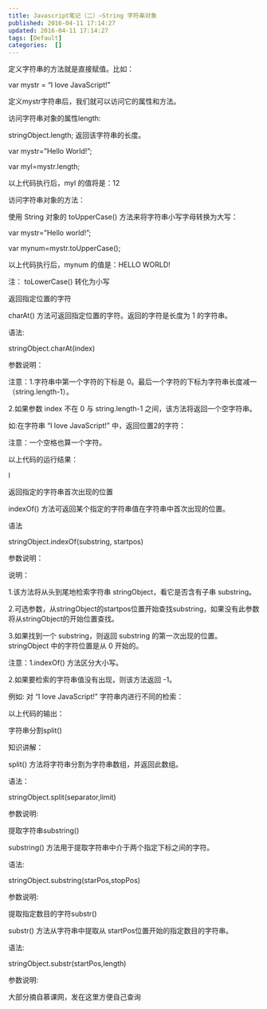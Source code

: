 ```yaml
---
title: Javascript笔记（二）–String 字符串对象
published: 2016-04-11 17:14:27
updated: 2016-04-11 17:14:27
tags: [Default]
categories:  []
---
```


定义字符串的方法就是直接赋值。比如：

var mystr = “I love JavaScript!”

定义mystr字符串后，我们就可以访问它的属性和方法。

访问字符串对象的属性length:

stringObject.length; 返回该字符串的长度。

var mystr=”Hello World!”;

var myl=mystr.length;

以上代码执行后，myl 的值将是：12

访问字符串对象的方法：

使用 String 对象的 toUpperCase() 方法来将字符串小写字母转换为大写：

var mystr=”Hello world!”;

var mynum=mystr.toUpperCase();

以上代码执行后，mynum 的值是：HELLO WORLD!

注： toLowerCase() 转化为小写

返回指定位置的字符

charAt() 方法可返回指定位置的字符。返回的字符是长度为 1 的字符串。

语法:

stringObject.charAt(index)

参数说明：

注意：1.字符串中第一个字符的下标是 0。最后一个字符的下标为字符串长度减一（string.length-1）。

2.如果参数 index 不在 0 与 string.length-1 之间，该方法将返回一个空字符串。

如:在字符串 “I love JavaScript!” 中，返回位置2的字符：

注意：一个空格也算一个字符。

以上代码的运行结果：

l

返回指定的字符串首次出现的位置

indexOf() 方法可返回某个指定的字符串值在字符串中首次出现的位置。

语法

stringObject.indexOf(substring, startpos)

参数说明：

说明：

1.该方法将从头到尾地检索字符串 stringObject，看它是否含有子串 substring。

2.可选参数，从stringObject的startpos位置开始查找substring，如果没有此参数将从stringObject的开始位置查找。

3.如果找到一个 substring，则返回 substring 的第一次出现的位置。stringObject 中的字符位置是从 0 开始的。

注意：1.indexOf() 方法区分大小写。

2.如果要检索的字符串值没有出现，则该方法返回 -1。

例如: 对 “I love JavaScript!” 字符串内进行不同的检索：

以上代码的输出：

字符串分割split()

知识讲解：

split() 方法将字符串分割为字符串数组，并返回此数组。

语法：

stringObject.split(separator,limit)

参数说明:

提取字符串substring()

substring() 方法用于提取字符串中介于两个指定下标之间的字符。

语法:

stringObject.substring(starPos,stopPos)

参数说明:

提取指定数目的字符substr()

substr() 方法从字符串中提取从 startPos位置开始的指定数目的字符串。

语法:

stringObject.substr(startPos,length)

参数说明:

大部分摘自慕课网，发在这里方便自己查询